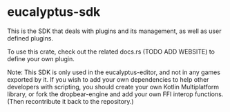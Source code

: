 # eucalyptus-sdk

This is the SDK that deals with plugins and its management, as well as user defined plugins. 

To use this crate, check out the related docs.rs (TODO ADD WEBSITE) to define your own plugin. 

Note: This SDK is only used in the eucalyptus-editor, and not in any games exported by it. If you wish to 
add your own dependencies to help other developers with scripting, you should create your own Kotlin Multiplatform 
library, or fork the dropbear-engine and add your own FFI interop functions. (Then recontribute it back to the 
repository.) 